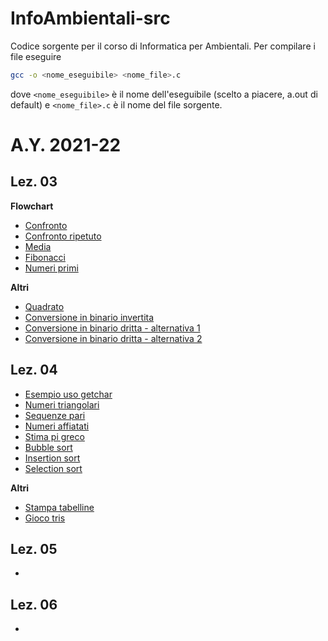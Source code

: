 # InfoAmbientali-src
Codice sorgente per il corso di Informatica per Ambientali.
Per compilare i file eseguire

```bash
gcc -o <nome_eseguibile> <nome_file>.c
```

dove ``<nome_eseguibile>`` è il nome dell'eseguibile (scelto a piacere, a.out di
default) e ``<nome_file>.c`` è il nome del file sorgente.

# A.Y. 2021-22
## Lez. 03
**Flowchart**

* [Confronto](src/confronto.c)
* [Confronto ripetuto](src/confronto_ripetuto.c)
* [Media](src/media.c)
* [Fibonacci](src/fibonacci.c)
* [Numeri primi](src/primi.c)

**Altri**

* [Quadrato](src/quadrato.c)
* [Conversione in binario invertita](src/binario_inverso.c)
* [Conversione in binario dritta - alternativa 1](src/binario_dritto.c)
* [Conversione in binario dritta - alternativa 2](src/binario_dritto2.c)

## Lez. 04
* [Esempio uso getchar](src/getchar_ex.c)
* [Numeri triangolari](src/triangolari.c)
* [Sequenze pari](src/sequenze.c)
* [Numeri affiatati](src/affiatati.c)
* [Stima pi greco ](src/pi_monte_carlo.c)
* [Bubble sort](src/bubble_sort.c)
* [Insertion sort](src/insertion_sort.c)
* [Selection sort](src/selection_sort.c)

**Altri**
* [Stampa tabelline](src/tabelline.c)
* [Gioco tris](src/tris.c)


## Lez. 05
  * 

## Lez. 06
* 
